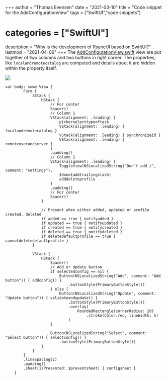 +++
author = "Thomas Evensen"
date = "2021-03-10"
title =  "Code snippet for the AddConfigurationView"
tags = ["SwiftUI","code snippets"]
# categories = ["SwiftUI"]
description = "Why is the development of RsyncUI based on SwiftUI?"
lastmod = "2021-04-06"
+++
The [AddConfigurationView.swift](https://github.com/rsyncOSX/RsyncUI/blob/main/RsyncUI/Views/Add/AddConfigurationView.swift) view are put together of two columns and two buttons in right corner. The properties, like `localandremotecatalog` are computed and details about it are hidden within the property itself.

![](/images/add/add.png)

```
var body: some View {
        Form {
            ZStack {
                HStack {
                    // For center
                    Spacer()
                    // Column 1
                    VStack(alignment: .leading) {
                        pickerselecttypeoftask
                        VStack(alignment: .leading) { localandremotecatalog }
                        VStack(alignment: .leading) { synchronizeid }
                        VStack(alignment: .leading) { remoteuserandserver }
                    }
                    .padding()
                    // Column 2
                    VStack(alignment: .leading) {
                        ToggleView(NSLocalizedString("Don´t add /", comment: "settings"),
                        $donotaddtrailingslash)
                        adddeleteprofile
                    }
                    .padding()
                    // For center
                    Spacer()
                }

                // Present when either added, updated or profile created, deleted
                if added == true { notifyadded }
                if updated == true { notifyupdated }
                if created == true { notifycreated }
                if deleted == true { notifydeleted }
                if deletedefaultprofile == true { cannotdeletedefaultprofile }
            }

            VStack {
                HStack {
                    Spacer()
                    // Add or Update button
                    if selectedconfig == nil {
                        Button(NSLocalizedString("Add", comment: "Add button")) { addconfig() }
                            .buttonStyle(PrimaryButtonStyle())
                    } else {
                        Button(NSLocalizedString("Update", comment: "Update button")) { validateandupdate() }
                            .buttonStyle(PrimaryButtonStyle())
                            .overlay(
                                RoundedRectangle(cornerRadius: 20)
                                    .stroke(Color.red, lineWidth: 5)
                            )
                    }

                    Button(NSLocalizedString("Select", comment: "Select button")) { selectconfig() }
                        .buttonStyle(PrimaryButtonStyle())
                }
            }
        }
        .lineSpacing(2)
        .padding()
        .sheet(isPresented: $presentsheet) { configsheet }
    }
```
